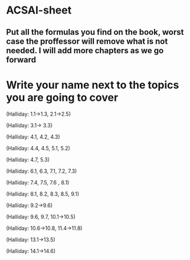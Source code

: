 # ACSAI-sheet

## Put all the formulas you find on the book, worst case the proffessor will remove what is not needed. I will add more chapters as we go forward


# Write your name next to the topics you are going to cover 
(Halliday: 1.1->1.3, 2.1->2.5)

(Halliday: 3.1-> 3.3)

(Halliday: 4.1, 4.2, 4.3)

(Halliday: 4.4, 4.5, 5.1, 5.2)

(Halliday: 4.7, 5.3)

(Halliday: 6.1, 6.3, 7.1, 7.2, 7.3) 

(Halliday: 7.4, 7.5, 7.6 , 8.1)

(Halliday: 8.1, 8.2, 8.3, 8.5, 9.1)

(Halliday: 9.2->9.6)

(Halliday: 9.6, 9.7, 10.1->10.5)

(Halliday: 10.6->10.8, 11.4->11.8)

(Halliday: 13.1->13.5)

(Halliday: 14.1->14.6)

